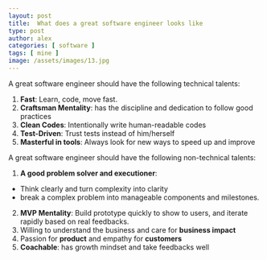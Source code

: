 ```yaml
---
layout: post
title:  What does a great software engineer looks like
type: post
author: alex
categories: [ software ]
tags: [ mine ]
image: /assets/images/13.jpg
---
```


A great software engineer should have the following technical talents: 
1. **Fast**: Learn, code, move fast. 
2. **Craftsman Mentality**: has the discipline and dedication to follow good practices  
3. **Clean Codes**: Intentionally write human-readable codes
4. **Test-Driven**: Trust tests instead of him/herself
5. **Masterful in tools**: Always look for new ways to speed up and improve

A great software engineer should have the following non-technical talents: 
1. **A good problem solver and executioner**: 
  - Think clearly and turn complexity into clarity
  - break a complex problem into manageable components and milestones.
2. **MVP Mentality**: Build prototype quickly to show to users, and iterate rapidly based on real feedbacks.
3. Willing to understand the business and care for **business impact**
4. Passion for **product** and empathy for **customers**
5. **Coachable**: has growth mindset and take feedbacks well